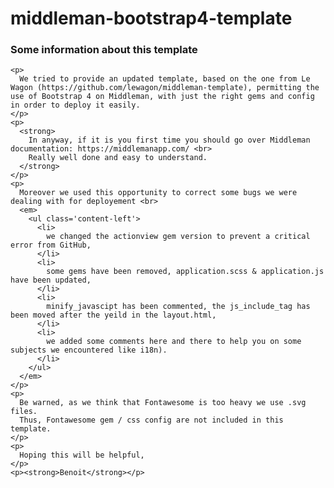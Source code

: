 # middleman-bootstrap4-template

<div id="about">
  <div class="about-content">
    <h3>Some information about this template</h3>

    <p>
      We tried to provide an updated template, based on the one from Le Wagon (https://github.com/lewagon/middleman-template), permitting the use of Bootstrap 4 on Middleman, with just the right gems and config in order to deploy it easily.
    </p>
    <p>
      <strong>
        In anyway, if it is you first time you should go over Middleman documentation: https://middlemanapp.com/ <br>
        Really well done and easy to understand.
      </strong>
    </p>
    <p>
      Moreover we used this opportunity to correct some bugs we were dealing with for deployement <br>
      <em>
        <ul class='content-left'>
          <li>
            we changed the actionview gem version to prevent a critical error from GitHub,
          </li>
          <li>
            some gems have been removed, application.scss & application.js have been updated,
          </li>
          <li>
            minify_javascipt has been commented, the js_include_tag has been moved after the yeild in the layout.html,
          </li>
          <li>
            we added some comments here and there to help you on some subjects we encountered like i18n).
          </li>
        </ul>
      </em>
    </p>
    <p>
      Be warned, as we think that Fontawesome is too heavy we use .svg files.
      Thus, Fontawesome gem / css config are not included in this template.
    </p>
    <p>
      Hoping this will be helpful,
    </p>
    <p><strong>Benoit</strong></p>
  </div>
</div>
